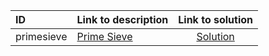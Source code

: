 | ID | Link to description | Link to solution |
|:---|:---|:---:|
| primesieve | [Prime Sieve](https://open.kattis.com/problems/primesieve) | [Solution](https://github.com/versenyi98/leetcode-solutions/tree/main/solutions/Prime%20Sieve)|
